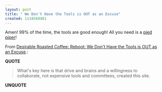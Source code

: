 ```yaml
---
layout: post
title: " We Don't Have the Tools is OUT as an Excuse"
created: 1118560481
---
```

Amen! 99% of the time, the tools are good enough! All you need is a <a href="http://davenet.scripting.com/discuss/msgReader$1065">pied piper</a>!
<p>From <a href="http://allanjenkins.typepad.com/my_weblog/2005/06/reboot_we_dont_.html">Desirable Roasted Coffee: Reboot: We Don't Have the Tools is OUT as an Excuse</a>.:</p>
<p><b>QUOTE</b></p><blockquote><p>What's key here is that drive and brains and a willingness to collaborate, not expensive tools and committees, created this site.</p></blockquote><p><b>UNQUOTE</b></p>



